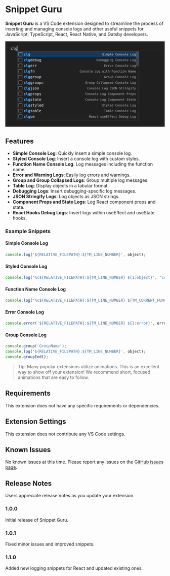 # Snippet Guru

**Snippet Guru** is a VS Code extension designed to streamline the process of inserting and managing console logs and other useful snippets for JavaScript, TypeScript, React, React Native, and Gatsby developers.

![Snippet Guru Demo](https://github.com/bharath529/snippet-guru/raw/HEAD/images/demo.png)

## Features

- **Simple Console Log**: Quickly insert a simple console log.
- **Styled Console Log**: Insert a console log with custom styles.
- **Function Name Console Log**: Log messages including the function name.
- **Error and Warning Logs**: Easily log errors and warnings.
- **Group and Group Collapsed Logs**: Group multiple log messages.
- **Table Log**: Display objects in a tabular format.
- **Debugging Logs**: Insert debugging-specific log messages.
- **JSON Stringify Logs**: Log objects as JSON strings.
- **Component Props and State Logs**: Log React component props and state.
- **React Hooks Debug Logs**: Insert logs within useEffect and useState hooks.

### Example Snippets

#### Simple Console Log

```javascript
console.log('${RELATIVE_FILEPATH}:${TM_LINE_NUMBER}', object);
```

#### Styled Console Log
```javascript
console.log('%c${RELATIVE_FILEPATH}:${TM_LINE_NUMBER} ${1:object}', 'color: #007acc; font-weight: bold;', object);
```

#### Function Name Console Log
```javascript
console.log('%c${RELATIVE_FILEPATH}:${TM_LINE_NUMBER} ${TM_CURRENT_FUNCTION} ${1:object}', 'color: #007acc;', object);
```

#### Error Console Log
```javascript
console.error('${RELATIVE_FILEPATH}:${TM_LINE_NUMBER} ${1:error}', error);
```

#### Group Console Log
```javascript
console.group('GroupName');
console.log('${RELATIVE_FILEPATH}:${TM_LINE_NUMBER}', object);
console.groupEnd();
```

> Tip: Many popular extensions utilize animations. This is an excellent way to show off your extension! We recommend short, focused animations that are easy to follow.

## Requirements

This extension does not have any specific requirements or dependencies.

## Extension Settings

This extension does not contribute any VS Code settings.

## Known Issues

No known issues at this time. Please report any issues on the [GitHub issues page](https://github.com/yourUsername/snippet-guru/issues).

## Release Notes

Users appreciate release notes as you update your extension.

### 1.0.0

Initial release of Snippet Guru.

### 1.0.1

Fixed minor issues and improved snippets.

### 1.1.0

Added new logging snippets for React and updated existing ones.

